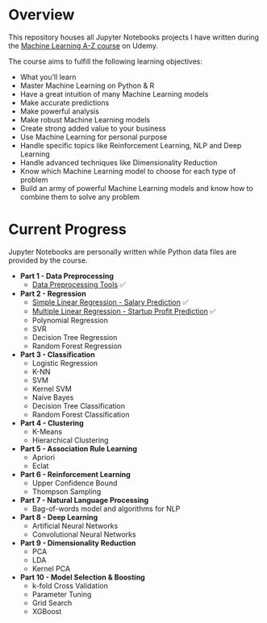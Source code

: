 # Overview

This repository houses all Jupyter Notebooks projects I have written during the [Machine Learning A-Z course](https://www.udemy.com/course/machinelearning/) on Udemy.

The course aims to fulfill the following learning objectives:

- What you’ll learn
- Master Machine Learning on Python & R
- Have a great intuition of many Machine Learning models
- Make accurate predictions
- Make powerful analysis
- Make robust Machine Learning models
- Create strong added value to your business
- Use Machine Learning for personal purpose
- Handle specific topics like Reinforcement Learning, NLP and Deep Learning
- Handle advanced techniques like Dimensionality Reduction
- Know which Machine Learning model to choose for each type of problem
- Build an army of powerful Machine Learning models and know how to combine them to solve any problem

# Current Progress

Jupyter Notebooks are personally written while Python data files are provided by the course.

- **Part 1 - Data Preprocessing** 
  - [Data Preprocessing Tools](https://github.com/marilynyi/machine-learning-a-z/blob/main/01-data-preprocessing/01_data_preprocessing_tools.ipynb) ✅
- **Part 2 - Regression**
  - [Simple Linear Regression - Salary Prediction](https://github.com/marilynyi/machine-learning-a-z/blob/main/02-regression/02_01_simple_linear_regression/salary_prediction.ipynb) ✅
  - [Multiple Linear Regression - Startup Profit Prediction](https://github.com/marilynyi/machine-learning-a-z/blob/main/02-regression/02_02_multiple_linear_regression/profit-prediction-of-startup.ipynb) ✅
  - Polynomial Regression
  - SVR
  - Decision Tree Regression
  - Random Forest Regression
- **Part 3 - Classification** 
  - Logistic Regression
  - K-NN
  - SVM
  - Kernel SVM
  - Naive Bayes
  - Decision Tree Classification
  - Random Forest Classification
- **Part 4 - Clustering**
  - K-Means
  - Hierarchical Clustering
- **Part 5 - Association Rule Learning**
  - Apriori
  - Eclat
- **Part 6 - Reinforcement Learning**
  - Upper Confidence Bound
  - Thompson Sampling
- **Part 7 - Natural Language Processing**
  - Bag-of-words model and algorithms for NLP
- **Part 8 - Deep Learning**
  - Artificial Neural Networks
  - Convolutional Neural Networks
- **Part 9 - Dimensionality Reduction**
  - PCA
  - LDA
  - Kernel PCA
- **Part 10 - Model Selection & Boosting**
  - k-fold Cross Validation
  - Parameter Tuning
  - Grid Search
  - XGBoost
